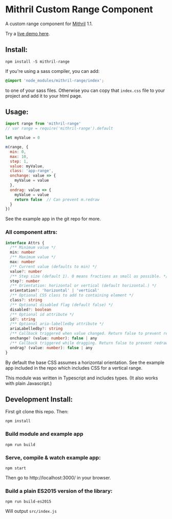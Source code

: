 # Mithril Custom Range Component

A custom range component for [Mithril](https://mithril.js.org/) 1.1.

Try a [live demo here](https://spacejack.github.io/mithril-range/).

## Install:

    npm install -S mithril-range

If you're using a sass compiler, you can add:

```scss
@import 'node_modules/mithril-range/index';
```

to one of your sass files. Otherwise you can copy that `index.css` file to your project and add it to your html page.

## Usage:

```javascript
import range from 'mithril-range'
// var range = require('mithril-range').default

let myValue = 0

m(range, {
  min: 0,
  max: 10,
  step: 1,
  value: myValue,
  class: 'app-range',
  onchange: value => {
    myValue = value
  },
  ondrag: value => {
    myValue = value
    return false  // Can prevent m.redraw
  }
})
```

See the example app in the git repo for more.

### All component attrs:

```typescript
interface Attrs {
  /** Minimum value */
  min: number
  /** Maximum value */
  max: number
  /** Current value (defaults to min) */
  value?: number
  /** Step size (default 1). 0 means fractions as small as possible. */
  step?: number
  /** Orientation: horizontal or vertical (default horizontal.) */
  orientation?: 'horizontal' | 'vertical'
  /** Optional CSS class to add to containing element */
  class?: string
  /** Optional disabled flag (default false) */
  disabled?: boolean
  /** Optional id attribute */
  id?: string
  /** Optional aria-labelledby attribute */
  ariaLabelledby?: string
  /** Callback triggered when value changed. Return false to prevent redraw. */
  onchange? (value: number): false | any
  /** Callback triggered while dragging. Return false to prevent redraw. */
  ondrag? (value: number): false | any
}
```

By default the base CSS assumes a horizontal orientation. See the example app included in the repo which includes CSS for a vertical range.

This module was written in Typescript and includes types. (It also works with plain Javascript.)

## Development Install:

First git clone this repo. Then:

    npm install

### Build module and example app

    npm run build

### Serve, compile & watch example app:

    npm start

Then go to http://localhost:3000/ in your browser.

### Build a plain ES2015 version of the library:

    npm run build-es2015

Will output `src/index.js`
